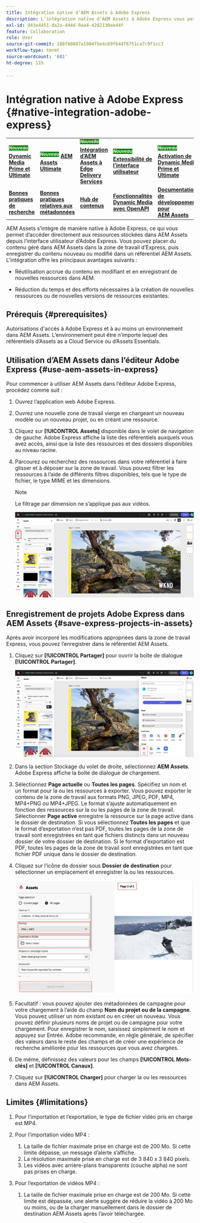 ```yaml
---
title: Intégration native d’AEM Assets à Adobe Express
description: L’intégration native d’AEM Assets à Adobe Express vous permet d’accéder directement aux ressources stockées dans AEM Assets depuis l’interface utilisateur d’Adobe Express.
exl-id: d43e4451-da2a-444d-9aa4-4282130ee44f
feature: Collaboration
role: User
source-git-commit: 188f60887a1904fbe4c69f644f6751ca7c9f1cc3
workflow-type: tm+mt
source-wordcount: '681'
ht-degree: 11%

---
```


# Intégration native à Adobe Express {#native-integration-adobe-express}

<table>
    <tr>
        <td>
            <sup style= "background-color:#008000; color:#FFFFFF; font-weight:bold"><i>Nouveau</i></sup> <a href="/help/assets/dynamic-media/dm-prime-ultimate.md"><b>Dynamic Media Prime et Ultimate</b></a>
        </td>
        <td>
            <sup style= "background-color:#008000; color:#FFFFFF; font-weight:bold"><i>Nouveau</i></sup> <a href="/help/assets/assets-ultimate-overview.md"><b>AEM Assets Ultimate</b></a>
        </td>
        <td>
            <sup style= "background-color:#008000; color:#FFFFFF; font-weight:bold"><i>Nouvelle</i></sup> <a href="/help/assets/integrate-aem-assets-edge-delivery-services.md"><b>Intégration d’AEM Assets à Edge Delivery Services</b></a>
        </td>
        <td>
            <sup style= "background-color:#008000; color:#FFFFFF; font-weight:bold"><i>Nouveau</i></sup> <a href="/help/assets/aem-assets-view-ui-extensibility.md"><b>Extensibilité de l’interface utilisateur</b></a>
        </td>
          <td>
            <sup style= "background-color:#008000; color:#FFFFFF; font-weight:bold"><i>Nouveau</i></sup> <a href="/help/assets/dynamic-media/enable-dynamic-media-prime-and-ultimate.md"><b>Activation de Dynamic Media Prime et Ultimate</b></a>
        </td>
    </tr>
    <tr>
        <td>
            <a href="/help/assets/search-best-practices.md"><b>Bonnes pratiques de recherche</b></a>
        </td>
        <td>
            <a href="/help/assets/metadata-best-practices.md"><b>Bonnes pratiques relatives aux métadonnées</b></a>
        </td>
        <td>
            <a href="/help/assets/product-overview.md"><b>Hub de contenus</b></a>
        </td>
        <td>
            <a href="/help/assets/dynamic-media-open-apis-overview.md"><b>Fonctionnalités Dynamic Media avec OpenAPI</b></a>
        </td>
        <td>
            <a href="https://developer.adobe.com/experience-cloud/experience-manager-apis/"><b>Documentation de développement pour AEM Assets</b></a>
        </td>
    </tr>
</table>

AEM Assets s’intègre de manière native à Adobe Express, ce qui vous permet d’accéder directement aux ressources stockées dans AEM Assets depuis l’interface utilisateur d’Adobe Express. Vous pouvez placer du contenu géré dans AEM Assets dans la zone de travail d’Express, puis enregistrer du contenu nouveau ou modifié dans un référentiel AEM Assets. L’intégration offre les principaux avantages suivants :

* Réutilisation accrue du contenu en modifiant et en enregistrant de nouvelles ressources dans AEM.

* Réduction du temps et des efforts nécessaires à la création de nouvelles ressources ou de nouvelles versions de ressources existantes.

## Prérequis {#prerequisites}

Autorisations d&#39;accès à Adobe Express et à au moins un environnement dans AEM Assets. L’environnement peut être n’importe lequel des référentiels d’Assets as a Cloud Service ou d’Assets Essentials.


## Utilisation d’AEM Assets dans l’éditeur Adobe Express {#use-aem-assets-in-express}

Pour commencer à utiliser AEM Assets dans l’éditeur Adobe Express, procédez comme suit :

1. Ouvrez l’application web Adobe Express.

2. Ouvrez une nouvelle zone de travail vierge en chargeant un nouveau modèle ou un nouveau projet, ou en créant une ressource.

3. Cliquez sur **[!UICONTROL Assets]** disponible dans le volet de navigation de gauche. Adobe Express affiche la liste des référentiels auxquels vous avez accès, ainsi que la liste des ressources et des dossiers disponibles au niveau racine.

4. Parcourez ou recherchez des ressources dans votre référentiel à faire glisser et à déposer sur la zone de travail. Vous pouvez filtrer les ressources à l’aide de différents filtres disponibles, tels que le type de fichier, le type MIME et les dimensions.

   >[!NOTE]
   >
   >Le filtrage par dimension ne s’applique pas aux vidéos.

   ![Inclure des ressources à partir du module complémentaire Assets](assets/adobe-express-native-integration.png)


## Enregistrement de projets Adobe Express dans AEM Assets {#save-express-projects-in-assets}

Après avoir incorporé les modifications appropriées dans la zone de travail Express, vous pouvez l’enregistrer dans le référentiel AEM Assets.

1. Cliquez sur **[!UICONTROL Partager]** pour ouvrir la boîte de dialogue **[!UICONTROL Partager]**.

   ![Enregistrement de ressources dans AEM](assets/adobe-express-share.png)

2. Dans la section Stockage du volet de droite, sélectionnez **AEM Assets**. Adobe Express affiche la boîte de dialogue de chargement.
3. Sélectionnez **Page actuelle** ou **Toutes les pages**. Spécifiez un nom et un format pour la ou les ressources à exporter. Vous pouvez exporter le contenu de la zone de travail aux formats PNG, JPEG, PDF, MP4, MP4+PNG ou MP4+JPEG. Le format s’ajuste automatiquement en fonction des ressources sur la ou les pages de la zone de travail.
Sélectionner **Page active** enregistre la ressource sur la page active dans le dossier de destination. Si vous sélectionnez **Toutes les pages** et que le format d’exportation n’est pas PDF, toutes les pages de la zone de travail sont enregistrées en tant que fichiers distincts dans un nouveau dossier de votre dossier de destination. Si le format d’exportation est PDF, toutes les pages de la zone de travail sont enregistrées en tant que fichier PDF unique dans le dossier de destination.

4. Cliquez sur l’icône de dossier sous **Dossier de destination** pour sélectionner un emplacement et enregistrer la ou les ressources.

   ![Enregistrement de ressources dans AEM](/help/assets/assets/page-selection-and-destination-folder.svg)

5. Facultatif : vous pouvez ajouter des métadonnées de campagne pour votre chargement à l’aide du champ **Nom du projet ou de la campagne**. Vous pouvez utiliser un nom existant ou en créer un nouveau. Vous pouvez définir plusieurs noms de projet ou de campagne pour votre chargement. Pour enregistrer le nom, saisissez simplement le nom et appuyez sur Entrée.
Adobe recommande, en règle générale, de spécifier des valeurs dans le reste des champs et de créer une expérience de recherche améliorée pour les ressources que vous avez chargées.

6. De même, définissez des valeurs pour les champs **[!UICONTROL Mots-clés]** et **[!UICONTROL Canaux]**.

7. Cliquez sur **[!UICONTROL Charger]** pour charger la ou les ressources dans AEM Assets.

## Limites {#limitations}

1. Pour l’importation et l’exportation, le type de fichier vidéo pris en charge est MP4.

2. Pour l’importation vidéo MP4 :

   1. La taille de fichier maximale prise en charge est de 200 Mo. Si cette limite dépasse, un message d’alerte s’affiche.
   2. La résolution maximale prise en charge est de 3 840 x 3 840 pixels.
   3. Les vidéos avec arrière-plans transparents (couche alpha) ne sont pas prises en charge.

3. Pour l’exportation de vidéos MP4 :

   1. La taille de fichier maximale prise en charge est de 200 Mo. Si cette limite est dépassée, une alerte suggère de réduire la vidéo à 200 Mo ou moins, ou de la charger manuellement dans le dossier de destination AEM Assets après l’avoir téléchargée.



